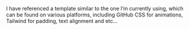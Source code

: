 
I have referenced a template similar to the one I’m currently using, which can be found on various platforms, including GitHub
CSS for animations, Tailwind for padding, text alignment and etc... 

